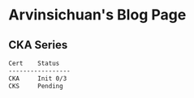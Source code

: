 # Arvinsichuan's Blog Page

## CKA Series
```bash
Cert    Status  
-----------------
CKA     Init 0/3
CKS     Pending
```
